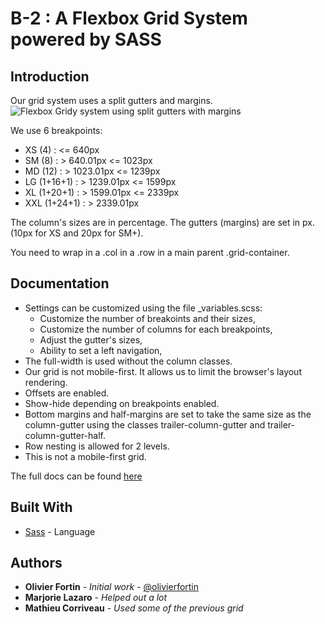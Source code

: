 # B-2 : A Flexbox Grid System powered by SASS

## Introduction


Our grid system uses a split gutters and margins.
![Flexbox Gridy system using split gutters with margins](https://zellwk.com/images/2016/building-grid-systems/pattern-split-margin.png)

We use 6 breakpoints:
- XS (4) : <= 640px
- SM (8) : > 640.01px <= 1023px
- MD (12) : > 1023.01px <= 1239px
- LG (1+16+1) : > 1239.01px <= 1599px
- XL (1+20+1) : > 1599.01px <= 2339px
- XXL (1+24+1) : > 2339.01px


The column's sizes are in percentage. The gutters (margins) are set in px. (10px for XS and 20px for SM+).

You need to wrap in a .col in a .row in a main parent .grid-container.


## Documentation
- Settings can be customized using the file _variables.scss:
    - Customize the number of breakoints and their sizes,
    - Customize the number of columns for each breakpoints,
    - Adjust the gutter's sizes,
    - Ability to set a left navigation,
- The full-width is used without the column classes.
- Our grid is not mobile-first. It allows us to limit the browser's layout rendering.
- Offsets are enabled.
- Show-hide depending on breakpoints enabled.
- Bottom margins and half-margins are set to take the same size as the column-gutter using the classes trailer-column-gutter and trailer-column-gutter-half.
- Row nesting is allowed for 2 levels.
- This is not a mobile-first grid.

The full docs can be found [here](https://cbcradiocanada.atlassian.net/wiki/spaces/UNIT/pages/64061759/Grille+B-2+en+cours)


## Built With
* [Sass](https://sass-lang.com/) - Language


## Authors
- **Olivier Fortin** - *Initial work* - [@olivierfortin](https://github.com/olivierfortin)
- **Marjorie Lazaro** - *Helped out a lot*
- **Mathieu Corriveau** - *Used some of the previous grid*